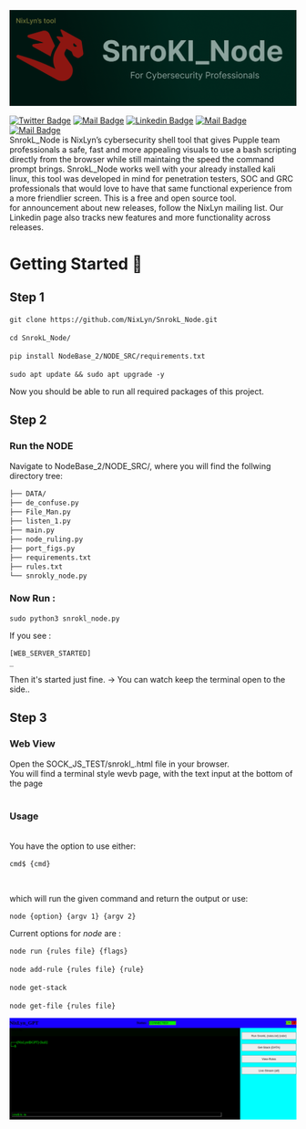 ![alt text](./rmImage/NixLyn_image.png)
<br>

[![Twitter Badge](https://img.shields.io/badge/-@OctoWolff-1ca0f1?style=flat&labelColor=1ca0f1&logo=twitter&logoColor=white&link=https://twitter.com/tonyewaribo)](https://twitter.com/DillonBreytenbach) [![Mail Badge](https://img.shields.io/badge/DillonBreytenbach-e74c3c?style=flat&labelColor=e74c3c&logo=youtube&logoColor=white)](https://youtube.com/DillonBreytenbach) [![Linkedin Badge](https://img.shields.io/badge/-DillonBreytenbach-0e76a8?style=flat&labelColor=0e76a8&logo=linkedin&logoColor=white)](https://www.linkedin.com/in/DillonBreytenbach/) [![Mail Badge](https://img.shields.io/badge/-DillonBreytenbach-e84393?style=flat&labelColor=e84393&logo=instagram&logoColor=white)](https://instagram.com/DillonBreytenbach) [![Mail Badge](https://img.shields.io/badge/-DillonBreytenbach@gmail.com-c0392b?style=flat&labelColor=c0392b&logo=gmail&logoColor=white)](mailto:DillonBreytenbach@gmail.com)
<br>
SnrokL_Node is NixLyn’s cybersecurity shell tool that gives Pupple team professionals a safe, fast and more appealing visuals to use a bash scripting  directly from the browser while still maintaing the speed the command prompt brings. SnrokL_Node works well with your already installed kali linux, this tool was developed in mind for penetration testers, SOC and GRC professionals that would love to have that same functional experience from a more friendlier screen. This is a free and open source tool.
<br>
for announcement about new releases, follow the NixLyn mailing list. Our Linkedin page also tracks new features and more functionality across releases.
<br>

# Getting Started  🏁  #

## Step 1 ##

```
git clone https://github.com/NixLyn/SnrokL_Node.git

cd SnrokL_Node/

pip install NodeBase_2/NODE_SRC/requirements.txt

sudo apt update && sudo apt upgrade -y

```

Now you should be able to run all required packages of this project.

## Step 2 ##

### Run the NODE ###

Navigate to NodeBase_2/NODE_SRC/, where you will find the follwing directory tree:


```
├── DATA/ 
├── de_confuse.py
├── File_Man.py
├── listen_1.py
├── main.py
├── node_ruling.py
├── port_figs.py
├── requirements.txt
├── rules.txt
└── snrokly_node.py

```

### Now Run : ###

```
sudo python3 snrokl_node.py

```

If you see :

```
[WEB_SERVER_STARTED]
_

```

Then it's started just fine.
-> You can watch keep the terminal open to the side..



## Step 3 ##

### Web View ###

Open the SOCK_JS_TEST/snrokl_.html file in your browser. 
<br>
You will find a terminal style wevb page, with the text input at the bottom of the page  
<br>

### Usage ###
<br>
You have the option to use either:  

```
cmd$ {cmd}
```
<br>

which will run the given command and return the output
or use:


```
node {option} {argv 1} {argv 2}
```
Current options for _node_ are :

```
node run {rules file} {flags}

node add-rule {rules file} {rule}

node get-stack

node get-file {rules file}

```

![alt text](rmImage/nowcool.png)








